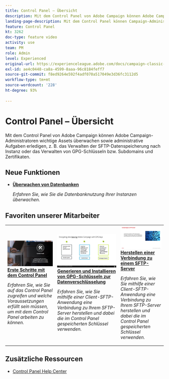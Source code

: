 ```yaml
---
title: Control Panel – Übersicht
description: Mit dem Control Panel von Adobe Campaign können Adobe Campaign-Administratoren wichtige Assets überwachen sowie administrative Aufgaben erledigen, z. B. das Verwalten der SFTP-Datenspeicherung nach Instanz oder das Verwalten von GPG-Schlüsseln bzw. Subdomains und Zertifikaten.
landing-page-description: Mit dem Control Panel können Campaign-Administratoren wichtige Assets überwachen sowie administrative Aufgaben erledigen, z. B. das Verwalten von SFTP-Datenspeicherung, GPG-Schlüsseln oder Subdomains und Zertifikaten.
feature: Control Panel
kt: 3262
doc-type: feature video
activity: use
team: PM
role: Admin
level: Experienced
original-url: https://experienceleague.adobe.com/docs/campaign-classic-learn/tutorials/administrating/control-panel-acc/control-panel-overview.html
exl-id: ae4c0448-ca8a-4599-8aaa-96c8184feff7
source-git-commit: f8ed9264e592f4adf070a517049e3d36fc3112d5
workflow-type: tm+mt
source-wordcount: '228'
ht-degree: 93%

---
```


# Control Panel – Übersicht

Mit dem Control Panel von Adobe Campaign können Adobe Campaign-Administratoren wichtige Assets überwachen sowie administrative Aufgaben erledigen, z. B. das Verwalten der SFTP-Datenspeicherung nach Instanz oder das Verwalten von GPG-Schlüsseln bzw. Subdomains und Zertifikaten.

## Neue Funktionen

* **[Überwachen von Datenbanken](/help/control-panel-tutorials/performance-monitoring/monitoring-databases.md)**

   *Erfahren Sie, wie Sie die Datenbanknutzung Ihrer Instanzen überwachen.*

## Favoriten unserer Mitarbeiter

<table>
<tr>
<td>
    <a href="./getting-started-with-the-control-panel.md">
      <img alt="Herstellen einer Verbindung zu einem SFTP-Server" src="./assets/kt-6385.jpg" />
    </a>
    <div>
      <a href="./getting-started-with-the-control-panel.md">
    <strong>Erste Schritte mit dem Control Panel</strong>
    </a>
    </div>
    <p>
    <em>Erfahren Sie, wie Sie auf das Control Panel zugreifen und welche Voraussetzungen erfüllt sein müssen, um mit dem Control Panel arbeiten zu können. </em>
    <p>
  </td>
  <td>
    <a href="./generate-and-install-gpg-keys-for-data-encryption.md">
      <img alt="Herstellen einer Verbindung zu einem SFTP-Server" src="./assets/36386.jpg" />
    </a>
    <div>
      <a href="./generate-and-install-gpg-keys-for-data-encryption.md">
    <strong>Generieren und Installieren von GPG-Schlüsseln zur Datenverschlüsselung</strong>
    </a>
    </div>
    <p>
    <em>Erfahren Sie, wie Sie mithilfe einer Client-SFTP-Anwendung eine Verbindung zu Ihrem SFTP-Server herstellen und dabei die im Control Panel gespeicherten Schlüssel verwenden. </em>
    <p>
  </td>
  <td>
    <a href="./sftp-management/connect-to-sftp-server.md">
      <img alt="Herstellen einer Verbindung zu einem SFTP-Server" src="./assets/27263.jpg" />
    </a>
    <div>
      <a href="./sftp-management/connect-to-sftp-server.md">
    <strong>Herstellen einer Verbindung zu einem SFTP-Server</strong>
    </a>
    </div>
    <p>
    <em>Erfahren Sie, wie Sie mithilfe einer Client-SFTP-Anwendung eine Verbindung zu Ihrem SFTP-Server herstellen und dabei die im Control Panel gespeicherten Schlüssel verwenden. </em>
    <p>
  </td>
</tr>
</table>

## Zusätzliche Ressourcen

* [Control Panel Help Center](https://experienceleague.adobe.com/docs/control-panel/using/control-panel-home.html?lang=de)

